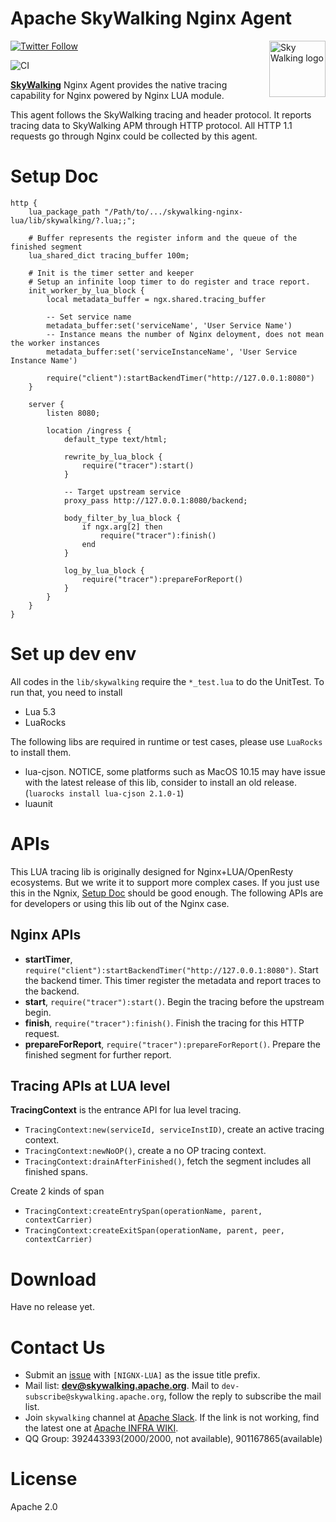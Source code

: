 Apache SkyWalking Nginx Agent
==========

<img src="http://skywalking.apache.org/assets/logo.svg" alt="Sky Walking logo" height="90px" align="right" />

[![Twitter Follow](https://img.shields.io/twitter/follow/asfskywalking.svg?style=for-the-badge&label=Follow&logo=twitter)](https://twitter.com/AsfSkyWalking)

![CI](https://github.com/apache/skywalking-nginx-lua/workflows/CI/badge.svg?branch=master)


[**SkyWalking**](https://github.com/apache/skywalking) Nginx Agent provides the native tracing capability for Nginx powered by Nginx LUA module. 

This agent follows the SkyWalking tracing and header protocol. It reports tracing data to SkyWalking APM through HTTP protocol. 
All HTTP 1.1 requests go through Nginx could be collected by this agent.

# Setup Doc
```
http {
    lua_package_path "/Path/to/.../skywalking-nginx-lua/lib/skywalking/?.lua;;";

    # Buffer represents the register inform and the queue of the finished segment 
    lua_shared_dict tracing_buffer 100m;
    
    # Init is the timer setter and keeper
    # Setup an infinite loop timer to do register and trace report.
    init_worker_by_lua_block {
        local metadata_buffer = ngx.shared.tracing_buffer

        -- Set service name
        metadata_buffer:set('serviceName', 'User Service Name')
        -- Instance means the number of Nginx deloyment, does not mean the worker instances
        metadata_buffer:set('serviceInstanceName', 'User Service Instance Name')

        require("client"):startBackendTimer("http://127.0.0.1:8080")
    }

    server {
        listen 8080;

        location /ingress {
            default_type text/html;

            rewrite_by_lua_block {
                require("tracer"):start()
            }

            -- Target upstream service
            proxy_pass http://127.0.0.1:8080/backend;

            body_filter_by_lua_block {
                if ngx.arg[2] then
                    require("tracer"):finish()
                end
            }

            log_by_lua_block {
                require("tracer"):prepareForReport()
            }
        }
    }
}
```

# Set up dev env
All codes in the `lib/skywalking` require the `*_test.lua` to do the UnitTest. To run that, you need to install
- Lua 5.3
- LuaRocks

The following libs are required in runtime or test cases, please use `LuaRocks` to install them.
- lua-cjson. NOTICE, some platforms such as MacOS 10.15 may have issue with the latest release of this lib, consider to install an old release.(`luarocks install lua-cjson 2.1.0-1`)
- luaunit

# APIs
This LUA tracing lib is originally designed for Nginx+LUA/OpenResty ecosystems. But we write it to support more complex cases.
If you just use this in the Ngnix, [Setup Doc](#setup-doc) should be good enough.
The following APIs are for developers or using this lib out of the Nginx case.

## Nginx APIs
- **startTimer**, `require("client"):startBackendTimer("http://127.0.0.1:8080")`. Start the backend timer. This timer register the metadata and report traces to the backend.
- **start**, `require("tracer"):start()`. Begin the tracing before the upstream begin.
- **finish**, `require("tracer"):finish()`. Finish the tracing for this HTTP request.
- **prepareForReport**, `require("tracer"):prepareForReport()`. Prepare the finished segment for further report.

## Tracing APIs at LUA level
**TracingContext** is the entrance API for lua level tracing.
- `TracingContext:new(serviceId, serviceInstID)`, create an active tracing context.
- `TracingContext:newNoOP()`, create a no OP tracing context.
- `TracingContext:drainAfterFinished()`, fetch the segment includes all finished spans.

Create 2 kinds of span
- `TracingContext:createEntrySpan(operationName, parent, contextCarrier)`
- `TracingContext:createExitSpan(operationName, parent, peer, contextCarrier)`


# Download
Have no release yet.

# Contact Us
* Submit an [issue](https://github.com/apache/skywalking/issues) with `[NIGNX-LUA]` as the issue title prefix.
* Mail list: **dev@skywalking.apache.org**. Mail to `dev-subscribe@skywalking.apache.org`, follow the reply to subscribe the mail list.
* Join `skywalking` channel at [Apache Slack](https://join.slack.com/t/the-asf/shared_invite/enQtNzc2ODE3MjI1MDk1LTAyZGJmNTg1NWZhNmVmOWZjMjA2MGUyOGY4MjE5ZGUwOTQxY2Q3MDBmNTM5YTllNGU4M2QyMzQ4M2U4ZjQ5YmY). If the link is not working, find the latest one at [Apache INFRA WIKI](https://cwiki.apache.org/confluence/display/INFRA/Slack+Guest+Invites).
* QQ Group: 392443393(2000/2000, not available), 901167865(available)

# License
Apache 2.0